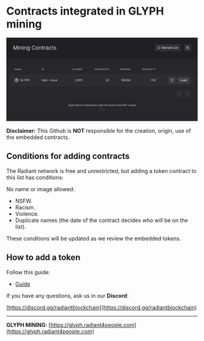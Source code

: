 # Contracts integrated in GLYPH mining

![](img/mining-contracts.png)

**Disclaimer:** This Github is **NOT** responsible for the creation, origin, use of the embedded contracts. 

## Conditions for adding contracts

The Radiant network is free and unrestricted, but adding a token contract to this list has conditions:

No name or image allowed:
- NSFW.
- Racism.
- Violence.
- Duplicate names (the date of the contract decides who will be on the list).

These conditions will be updated as we review the embedded tokens.

## How to add a token 

Follow this guide:

- [Guide](Tokens/README.md)

If you have any questions, ask us in our **Discord**:

[https://discord.gg/radiantblockchain](https://discord.gg/radiantblockchain)

----

**GLYPH MINING**: [https://glyph.radiant4people.com](https://glyph.radiant4people.com)


